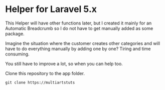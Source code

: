 # Helper for Laravel 5.x

This Helper will have other functions later, but I created it mainly for an Automatic Breadcrumb so I do not have to get manually added as some package.

Imagine the situation where the customer creates other categories and will have to do everything manually by adding one by one? Tiring and time consuming.

You still have to improve a lot, so when you can help too.

Clone this repository to the app folder.

```
git clone https://multiartstuts
```
